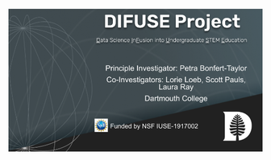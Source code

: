 ![DIFUSE Project at Dartmouth College. Funded by NSF IUSE1917002](https://github.com/difuse-dartmouth/.github/blob/362f6cb322fbde369a0a806404b6359095cce303/profile/DIFUSE%20splash.png)
<!-- [![About DIFUSE Button](https://github.com/difuse-dartmouth/.github/blob/6b8b890a1dc9a19dcdf5d39d00393a1995596450/profile/about_button.png)](https://github.com/difuse-dartmouth/.github/blob/973041ed8327940376e19e6bce4bd99fe4989341/profile/about.md) -->


<!--
**Here are some ideas to get you started:**

🙋‍♀️ A short introduction - what is your organization all about?
🌈 Contribution guidelines - how can the community get involved?
👩‍💻 Useful resources - where can the community find your docs? Is there anything else the community should know?
🍿 Fun facts - what does your team eat for breakfast?
🧙 Remember, you can do mighty things with the power of [Markdown](https://docs.github.com/github/writing-on-github/getting-started-with-writing-and-formatting-on-github/basic-writing-and-formatting-syntax)
-->
